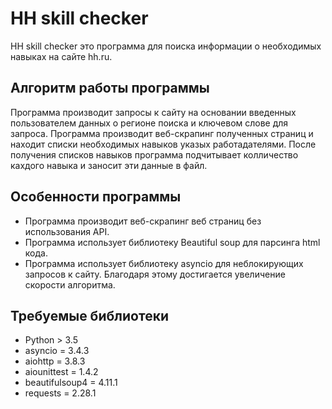 # HH skill checker
HH skill checker это программа для поиска информации о необходимых навыках на сайте hh.ru.
## Алгоритм работы программы
Программа производит запросы к сайту на основании введенных пользователем данных о регионе поиска и ключевом слове для запроса. Программа производит веб-скрапинг полученных страниц и находит списки необходимых навыков указых работадателями. После получения списков навыков программа подчитывает колличество кахдого навыка и заносит эти данные в файл.
## Особенности программы
- Программа производит веб-скрапинг веб страниц без использования API.
- Программа использует библиотеку Beautiful soup для парсинга html кода.
- Программа иcпользует библиотеку asyncio для неблокирующих запросов к сайту. Благодаря этому достигается увеличение скорости алгоритма.
## Требуемые библиотеки
- Python > 3.5
- asyncio = 3.4.3
- aiohttp = 3.8.3
- aiounittest = 1.4.2
- beautifulsoup4 = 4.11.1
- requests = 2.28.1
